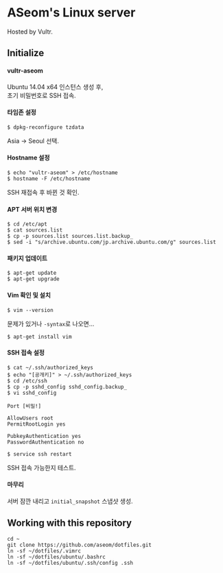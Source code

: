 # ASeom's Linux server

Hosted by Vultr.


## Initialize

#### vultr-aseom
Ubuntu 14.04 x64 인스턴스 생성 후,  
초기 비밀번호로 SSH 접속.

#### 타임존 설정
```Shell
$ dpkg-reconfigure tzdata
```
Asia → Seoul 선택.

#### Hostname 설정
```Shell
$ echo "vultr-aseom" > /etc/hostname
$ hostname -F /etc/hostname
```
SSH 재접속 후 바뀐 것 확인.

#### APT 서버 위치 변경
```Shell
$ cd /etc/apt
$ cat sources.list
$ cp -p sources.list sources.list.backup_
$ sed -i "s/archive.ubuntu.com/jp.archive.ubuntu.com/g" sources.list
```

#### 패키지 업데이트
```Shell
$ apt-get update
$ apt-get upgrade
```

#### Vim 확인 및 설치

```Shell
$ vim --version
```

문제가 있거나 `-syntax`로 나오면...

```Shell
$ apt-get install vim
```

#### SSH 접속 설정

```Shell
$ cat ~/.ssh/authorized_keys
$ echo "[공개키]" > ~/.ssh/authorized_keys
$ cd /etc/ssh
$ cp -p sshd_config sshd_config.backup_
$ vi sshd_config
```

```
Port [비밀!]

AllowUsers root
PermitRootLogin yes

PubkeyAuthentication yes
PasswordAuthentication no
```

```Shell
$ service ssh restart
```

SSH 접속 가능한지 테스트.

#### 마무리

서버 잠깐 내리고 `initial_snapshot` 스냅샷 생성.


## Working with this repository

```Shell
cd ~
git clone https://github.com/aseom/dotfiles.git
ln -sf ~/dotfiles/.vimrc
ln -sf ~/dotfiles/ubuntu/.bashrc
ln -sf ~/dotfiles/ubuntu/.ssh/config .ssh
```
